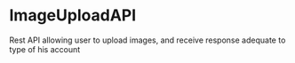 # ImageUploadAPI
Rest API allowing user to upload images, and receive response adequate to type of his account
